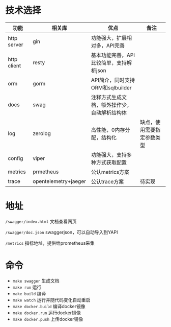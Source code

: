 # 技术选择

| 功能        | 相关库               | 优点                                         | 备注                       |
| ----------- | -------------------- | -------------------------------------------- | -------------------------- |
| http server | gin                  | 功能强大，扩展相对多，API完善                |                            |
| http client | resty                | 基本功能完善，API比较简单，支持解析json      |                            |
| orm         | gorm                 | API简介，同时支持ORM和sqlbuilder             |                            |
| docs        | swag                 | 注释方式生成文档，额外操作少，自动解析结构体 |                            |
| log         | zerolog              | 高性能，0内存分配，结构化                    | 缺点，使用需要指定参数类型 |
| config      | viper                | 功能强大，支持多种方式获取配置               |                            |
| metrics     | prmetheus            | 公认metrics方案                              |                            |
| trace       | opentelemetry+jaeger | 公认trace方案                                | 待实现                     |

# 地址

`/swagger/index.html` 文档查看网页

`/swagger/doc.json` swaggerjson，可以自动导入到YAPI

`/metrics` 指标地址，提供给prometheus采集

# 命令

- `make swagger` 生成文档
- `make run`  运行
- `make build`  编译
- `make watch`  运行并随代码变化自动重启
- `make docker.build` 编译docker镜像
- `make docker.run` 运行docker镜像
- `make docker.push` 上传docker镜像